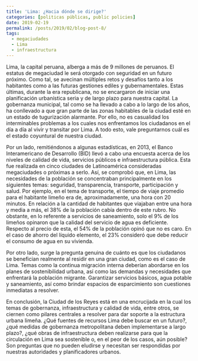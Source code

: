 ```yaml
---
title: 'Lima: ¿Hacia dónde se dirige?'
categories: [politicas públicas, public policies]
date: 2019-02-19
permalink: /posts/2019/02/blog-post-8/
tags:
  - megaciudades
  - Lima
  - infraestructura
---
```


Lima, la capital peruana, alberga a más de 9 millones de peruanos. El estatus de megaciudad le será otorgado con seguridad en un futuro próximo. Como tal, se avecinan múltiples retos y desafíos tanto a los habitantes como a las futuras gestiones ediles y gubernamentales. Estas últimas, durante la era republicana, no se encargaron de iniciar una planificación urbanística seria y de largo plazo para nuestra capital. La gobernanza municipal, tal como se ha llevado a cabo a lo largo de los años, ha conllevado a que gran parte de las zonas habitables de la ciudad esté en un estado de tugurización alarmante. Por ello, no es casualidad los interminables problemas a los cuales nos enfrentamos los ciudadanos en el día a día al vivir y transitar por Lima. A todo esto, vale preguntarnos cuál es el estado coyuntural de nuestra ciudad.

Por un lado, remitiéndonos a algunas estadísticas, en 2013, el Banco Interamericano de Desarrollo (BID) llevó a cabo una encuesta acerca de los niveles de calidad de vida, servicios públicos e infraestructura pública. Esta fue realizada en cinco ciudades de Latinoamérica consideradas megaciudades o próximas a serlo. Así, se comprobó que, en Lima, las necesidades de la población se concentraban principalmente en los siguientes temas: seguridad, transparencia, transporte, participación y salud. Por ejemplo, en el tema de transporte, el tiempo de viaje promedio para el habitante limeño era de, aproximadamente, una hora con 20 minutos. En relación a la cantidad de habitantes que viajaban entre una hora y media a más, el 38% de la población cabía dentro de este rubro. No obstante, en lo referente a servicios de saneamiento, solo el 9% de los limeños opinaron que la calidad del servicio de agua es deficiente. Respecto al precio de esta, el 54% de la población opinó que no es caro. En el caso de ahorro del líquido elemento, el 23% consideró que debe reducir el consumo de agua en su vivienda. 

Por otro lado, surge la pregunta genuina de cuánto es que los ciudadanos se benefician realmente al residir en una gran ciudad, como es el caso de Lima. Temas como la continua migración interna deberían abordarse en los planes de sostenibilidad urbana, así como las demandas y necesidades que enfrentará la población migrante. Garantizar servicios básicos, agua potable y saneamiento, así como brindar espacios de esparcimiento son cuestiones inmediatas a resolver.

En conclusión, la Ciudad de los Reyes está en una encrucijada en la cual los temas de gobernanza, infraestructura y calidad de vida, entre otros, se ciernen como pilares centrales a resolver para dar soporte a la estructura urbana limeña. ¿Qué fuentes de recursos Lima debe buscar en un futuro?, ¿qué medidas de gobernanza metropolitana deben implementarse a largo plazo?, ¿qué obras de infraestructura deben realizarse para que la circulación en Lima sea sostenible o, en el peor de los casos, aún posible? Son preguntas que no pueden eludirse y necesitan ser respondidas por nuestras autoridades y planificadores urbanos.
